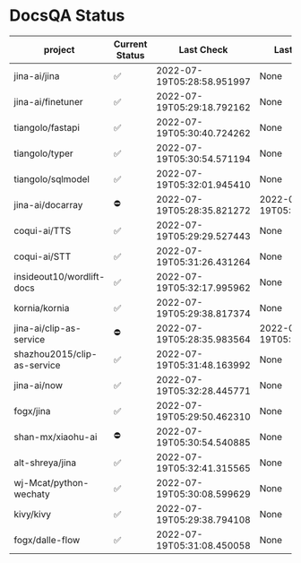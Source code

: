 # DocsQA Status

|          project          |Current Status|        Last Check        |      Last Downtime       |
|---------------------------|--------------|--------------------------|--------------------------|
|jina-ai/jina               |✅            |2022-07-19T05:28:58.951997|None                      |
|jina-ai/finetuner          |✅            |2022-07-19T05:29:18.792162|None                      |
|tiangolo/fastapi           |✅            |2022-07-19T05:30:40.724262|None                      |
|tiangolo/typer             |✅            |2022-07-19T05:30:54.571194|None                      |
|tiangolo/sqlmodel          |✅            |2022-07-19T05:32:01.945410|None                      |
|jina-ai/docarray           |⛔️           |2022-07-19T05:28:35.821272|2022-07-19T05:28:35.821256|
|coqui-ai/TTS               |✅            |2022-07-19T05:29:29.527443|None                      |
|coqui-ai/STT               |✅            |2022-07-19T05:31:26.431264|None                      |
|insideout10/wordlift-docs  |✅            |2022-07-19T05:32:17.995962|None                      |
|kornia/kornia              |✅            |2022-07-19T05:29:38.817374|None                      |
|jina-ai/clip-as-service    |⛔️           |2022-07-19T05:28:35.983564|2022-07-19T05:28:35.983546|
|shazhou2015/clip-as-service|✅            |2022-07-19T05:31:48.163992|None                      |
|jina-ai/now                |✅            |2022-07-19T05:32:28.445771|None                      |
|fogx/jina                  |✅            |2022-07-19T05:29:50.462310|None                      |
|shan-mx/xiaohu-ai          |⛔️           |2022-07-19T05:30:54.540885|None                      |
|alt-shreya/jina            |✅            |2022-07-19T05:32:41.315565|None                      |
|wj-Mcat/python-wechaty     |✅            |2022-07-19T05:30:08.599629|None                      |
|kivy/kivy                  |✅            |2022-07-19T05:29:38.794108|None                      |
|fogx/dalle-flow            |✅            |2022-07-19T05:31:08.450058|None                      |

